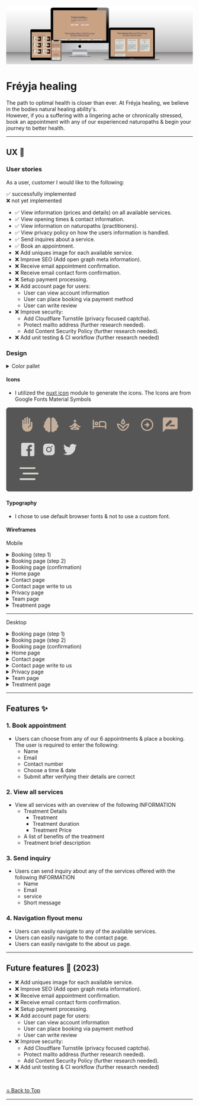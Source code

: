 ![mockup](docs/design/mockup.png)  

# Fréyja healing

The path to optimal health is closer than ever. At Fréyja healing, we believe in the bodies natural healing ability's.<br> However,
if you a suffering with a lingering ache or chronically stressed, book an appointment with any of our experienced naturopaths & begin your journey to better health.

---

## **UX** 🎨

### User stories

As a user, customer I would like to the following:

✅ successfully implemented <br>
❌ not yet implemented

- ✅ View information (prices and details) on all available services.
- ✅ View opening times & contact information.
- ✅ View information on naturopaths (practitioners).
- ✅ View privacy policy on how the users information is handled.
- ✅ Send inquires about a service.
- ✅ Book an appointment.
- ❌ Add uniques image for each available service.
- ❌ Improve SEO (Add open graph meta information).
- ❌ Receive email appointment confirmation.
- ❌ Receive email contact form confirmation.
- ❌ Setup payment processing.
- ❌ Add account page for users:
  - User can view account information
  - User can place booking via payment method
  - User can write review
- ❌ Improve security:
  - Add Cloudflare Turnstile (privacy focused captcha).
  - Protect mailto address (further research needed).
  - Add Content Security Policy (further research needed).
- ❌ Add unit testing & CI workflow (further research needed)

### Design

<details>
<summary>Color pallet</summary>

![color pallet](docs/design/color-pallet.png)

</details>

#### Icons

- I utilized the [nuxt icon](https://github.com/nuxt-modules/icon) module to generate the icons. The Icons are from Google Fonts Material Symbols

![icons](docs/design/icons.png)

#### Typography

- I chose to use default browser fonts & not to use a custom font.

#### Wireframes

Mobile

<details>
<summary>Booking (step 1)</summary>

![Booking page (step 1)](docs/design/wireframes/mobile/booking-step-1-mobile.png)

</details>

<details>
<summary>Booking page (step 2)</summary>

![Booking page (step 2)](docs/design/wireframes/mobile/booking-step-2-mobile.png)

</details>

<details>
<summary>Booking page (confirmation)</summary>

![Booking page (confirmation)](docs/design/wireframes/mobile/booking-step-confirm-mobile.png)

</details>

<details>
<summary>Home page</summary>

![Home page](docs/design/wireframes/mobile/home-mobile.png)

</details>

<details>
<summary>Contact page</summary>

![Contact page](docs/design/wireframes/mobile/contact-mobile.png)

</details>

<details>
<summary>Contact page write to us</summary>

![Contact page write to us](docs/design/wireframes/mobile/contact-mobile.png)

</details>

<details>
<summary>Privacy page</summary>

![Privacy page](docs/design/wireframes/mobile/privacy-mobile.png)

</details>

<details>
<summary>Team page</summary>

![Team page](docs/design/wireframes/mobile/team-mobile.png)

</details>

<details>
<summary>Treatment page</summary>

![Treatment page](docs/design/wireframes/mobile/treatment-mobile.png)

</details>

---

Desktop

<details>
<summary>Booking page (step 1)</summary>

![Booking page (step 1)](docs/design/wireframes/desktop/booking-step-1-desktop.png)

</details>
<details>

<summary>Booking page (step 2)</summary>

![Booking page (step 2)](docs/design/wireframes/desktop/booking-step-2-desktop.png)

</details>

<details>
<summary>Booking page (confirmation)</summary>

![Booking page (confirmation)](docs/design/wireframes/desktop/booking-confirmation-desktop.png)

</details>

<details>
<summary>Home page</summary>

![Home page](docs/design/wireframes/desktop/home-desktop.png)

</details>

<details>
<summary>Contact page</summary>

![Contact page](docs/design/wireframes/desktop/contact-desktop.png)

</details>

<details>
<summary>Contact page write to us</summary>

![Contact page write to us](docs/design/wireframes/desktop/contact-desktop.png)

</details>

<details>
<summary>Privacy page</summary>

![Privacy page](docs/design/wireframes/desktop/privacy-desktop.png)

</details>

<details>
<summary>Team page</summary>

![Team page](docs/design/wireframes/desktop/team-desktop.png)

</details>

<details>
<summary>Treatment page</summary>

![Treatment page](docs/design/wireframes/desktop/treatment-desktop.png)

</details>

---

## **Features** ✨

### 1. Book appointment

- Users can choose from any of our 6 appointments & place a booking. The user is required to enter the following:
  - Name
  - Email
  - Contact number
  - Choose a time & date
  - Submit after verifying their details are correct

### 2. View all services

- View all services with an overview of the following INFORMATION
  - Treatment Details
    - Treatment
    - Treatment duration
    - Treatment Price
  - A list of benefits of the treatment
  - Treatment brief description

### 3. Send inquiry

- Users can send inquiry about any of the services offered with the following INFORMATION
  - Name
  - Email
  - service
  - Short message

### 4. Navigation flyout menu

- Users can easily navigate to any of the available services.
- Users can easily navigate to the contact page.
- Users can easily navigate to the about us page.

---

## **Future features** 🔮 (2023)

- ❌ Add uniques image for each available service.
- ❌ Improve SEO (Add open graph meta information).
- ❌ Receive email appointment confirmation.
- ❌ Receive email contact form confirmation.
- ❌ Setup payment processing.
- ❌ Add account page for users:
  - User can view account information
  - User can place booking via payment method
  - User can write review
- ❌ Improve security:
  - Add Cloudflare Turnstile (privacy focused captcha).
  - Protect mailto address (further research needed).
  - Add Content Security Policy (further research needed).
- ❌ Add unit testing & CI workflow (further research needed)

<br>

[🔝 Back to Top](#fréyja-healing)

---
